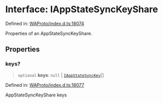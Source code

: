# Interface: IAppStateSyncKeyShare

Defined in: [WAProto/index.d.ts:18074](https://github.com/Fokusdotid/Baileys/blob/3533fb5d5a1e97f0cc8384505a121b389a346518/WAProto/index.d.ts#L18074)

Properties of an AppStateSyncKeyShare.

## Properties

### keys?

> `optional` **keys**: `null` \| [`IAppStateSyncKey`](IAppStateSyncKey.md)[]

Defined in: [WAProto/index.d.ts:18077](https://github.com/Fokusdotid/Baileys/blob/3533fb5d5a1e97f0cc8384505a121b389a346518/WAProto/index.d.ts#L18077)

AppStateSyncKeyShare keys

